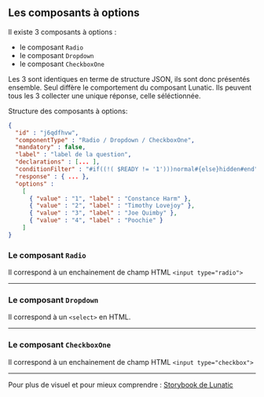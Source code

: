 ## Les composants à options

Il existe 3 composants à options :

- le composant `Radio`
- le composant `Dropdown`
- le composant `CheckboxOne`

Les 3 sont identiques en terme de structure JSON, ils sont donc présentés ensemble. Seul diffère le comportement du composant Lunatic.
Ils peuvent tous les 3 collecter une unique réponse, celle séléctionnée.

Structure des composants à options:

```json
{
  "id" : "j6qdfhvw",
  "componentType" : "Radio / Dropdown / CheckboxOne",
  "mandatory" : false,
  "label" : "label de la question",
  "declarations" : [... ],
  "conditionFilter" : "#if((!( $READY != '1')))normal#{else}hidden#end",
  "response" : { ... },
  "options" :
    [
      { "value" : "1", "label" : "Constance Harm" },
      { "value" : "2", "label" : "Timothy Lovejoy" },
      { "value" : "3", "label" : "Joe Quimby" },
      { "value" : "4", "label" : "Poochie" }
    ]
}
```

### Le composant `Radio`

Il correspond à un enchainement de champ HTML `<input type="radio">`

---

### Le composant `Dropdown`

Il correspond à un `<select>` en HTML.

---

### Le composant `CheckboxOne`

Il correspond à un enchainement de champ HTML `<input type="checkbox">`

---

Pour plus de visuel et pour mieux comprendre : [Storybook de Lunatic](https://inseefr.github.io/Lunatic/storybook/)
